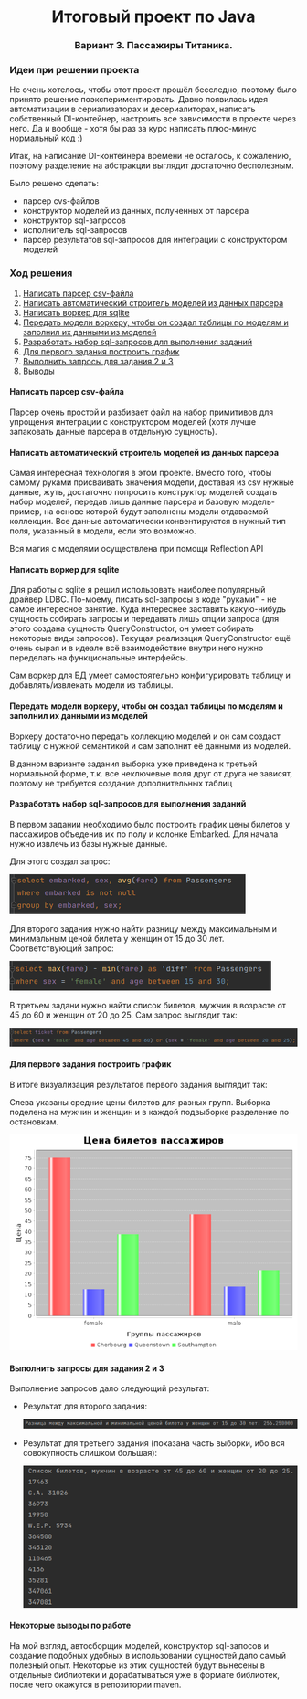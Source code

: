 <h1 align="center">Итоговый проект по Java</h1>
<h3 align="center">Вариант 3. Пассажиры Титаника.</h3>
<div>
  <h3>Идеи при решении проекта</h3>
  <p>Не очень хотелось, чтобы этот проект прошёл бесследно, поэтому было принято решение поэкспериментировать. Давно появилась идея автоматизации в сериализаторах и десериалиторах, написать собственный DI-контейнер, настроить все зависимости в проекте через него. Да и вообще - хотя бы раз за курс написать плюс-минус нормальный код :)</p>
  <p>Итак, на написание DI-контейнера времени не осталось, к сожалению, поэтому разделение на абстракции выглядит достаточно бесполезным.</p>
  <p>Было решено сделать:</p>
  <ul>
    <li>парсер cvs-файлов</li>
    <li>конструктор моделей из данных, полученных от парсера</li>
    <li>конструктор sql-запросов</li>
    <li>исполнитель sql-запросов</li>
    <li>парсер результатов sql-запросов для интеграции с конструктором моделей</li>
  <ul>
</div>
<div>
  <h3>Ход решения</h3>
  <ol>
    <li><a href="#1">Написать парсер csv-файла</a></li>
    <li><a href="#2">Написать автоматический строитель моделей из данных парсера</a></li>
    <li><a href="#3">Написать воркер для sqlite</a></li>
    <li><a href="#4">Передать модели воркеру, чтобы он создал таблицы по моделям и заполнил их данными из моделей</a></li>
    <li><a href="#5">Разработать набор sql-запросов для выполнения заданий</a></li>
    <li><a href="#6">Для первого задания построить график</a></li>
    <li><a href="#7">Выполнить запросы для задания 2 и 3</a></li>
    <li><a href="#vivod">Выводы</a></li>
  </ol>
</div>
<div id="1">
  <h4>Написать парсер csv-файла</h4>
  <p>Парсер очень простой и разбивает файл на набор примитивов для упрощения интеграции с конструктором моделей (хотя лучше запаковать данные парсера в отдельную сущность).</p>
</div>
<div id="2">
  <h4>Написать автоматический строитель моделей из данных парсера</h4>
  <p>Самая интересная технология в этом проекте. Вместо того, чтобы самому руками присваивать значения модели, доставая из csv нужные данные, жуть, достаточно попросить конструктор моделей создать набор моделей, передав лишь данные парсера и базовую модель-пример, на основе которой будут заполнены модели отдаваемой коллекции. Все данные автоматически конвентируются в нужный тип поля, указанный в модели, если это возможно.</p>
  <p>Вся магия с моделями осуществлена при помощи Reflection API</p>
</div>
<div id="3">
  <h4>Написать воркер для sqlite</h4>
  <p>Для работы с sqlite я решил использовать наиболее популярный драйвер LDBC. По-моему, писать sql-запросы в коде "руками" - не самое интересное занятие. Куда интереснее заставить какую-нибудь сущность собирать запросы и передавать лишь опции запроса (для этого создана сущность QueryConstructor, он умеет собирать некоторые виды запросов). Текущая реализация QueryConstructor ещё очень сырая и в идеале всё взаимодействие внутри него нужно переделать на функциональные интерфейсы.</p>
  <p>Сам воркер для БД умеет самостоятельно конфигурировать таблицу и добавлять/извлекать модели из таблицы.</p>
</div>
<div id="4">
  <h4>Передать модели воркеру, чтобы он создал таблицы по моделям и заполнил их данными из моделей</h4>
  <p>Воркеру достаточно передать коллекцию моделей и он сам создаст таблицу с нужной семантикой и сам заполнит её данными из моделей.</p>
  <p>В данном варианте задания выборка уже приведена к третьей нормальной форме, т.к. все неключевые поля друг от друга не зависят, поэтому не требуется создание дополнительных таблиц</p>
</div>
<div id="5">
  <h4>Разработать набор sql-запросов для выполнения заданий</h4>
  <p>В первом задании необходимо было построить график цены билетов у пассажиров объеденив их по полу и колонке Embarked. Для начала нужно извлечь из базы нужные данные.</p>
  <p>Для этого создал запрос:</p>
  <img src="https://github.com/HeavyPunk/JavaExamenProject/blob/master/task_1_sql.png">
  <p>Для второго задания нужно найти разницу между максимальным и минимальным ценой билета у женщин от 15 до 30 лет. Соответствующий запрос:</p>
  <img src="https://github.com/HeavyPunk/JavaExamenProject/blob/master/task_2_sql.png">
  <p>В третьем задани нужно найти список билетов, мужчин в возрасте от 45 до 60 и женщин от 20 до 25. Сам запрос выглядит так:</p>
  <img src="https://github.com/HeavyPunk/JavaExamenProject/blob/master/task_3_sql.png">
</div>
<div id="6">
  <h4>Для первого задания построить график</h4>
  <p>В итоге визуализация результатов первого задания выглядит так:</p>
  <p>Слева указаны средние цены билетов для разных групп. Выборка поделена на мужчин и женщин и в каждой подвыборке разделение по остановкам.<p>
  <img src="https://github.com/HeavyPunk/JavaExamenProject/blob/master/task_1_avg.png">
</div>
<div id="7">
  <h4>Выполнить запросы для задания 2 и 3</h4>
  <p>Выполнение запросов дало следующий результат:</p>
  <ul>
    <li>
      <div>
        <p>Результат для второго задания:</p>
        <img src="https://github.com/HeavyPunk/JavaExamenProject/blob/master/task_2.png">
      </div>
    </li>
    <li>
      <div>
        <p>Результат для третьего задания (показана часть выборки, ибо вся совокупность слишком большая):</p>
        <img src="https://github.com/HeavyPunk/JavaExamenProject/blob/master/task_3.png">
      </div>
    </li>
  </ul>
</div>
<div id="vivod">
  <h4>Некоторые выводы по работе</h4>
  <p>На мой взгляд, автосборщик моделей, конструктор sql-запосов и создание подобных удобных в использовании сущностей дало самый полезный опыт. Некоторые из этих сущностей будут вынесены в отдельные библиотеки и дорабатываться уже в формате библиотек, после чего окажутся в репозитории maven.</p>
</div>
